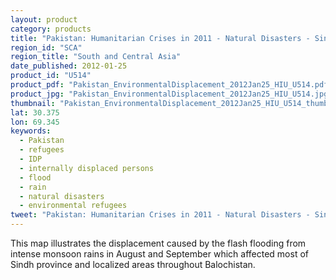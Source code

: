 ```yaml
---
layout: product
category: products
title: "Pakistan: Humanitarian Crises in 2011 - Natural Disasters - Sindh/Balochistan Flash Floods"
region_id: "SCA"
region_title: "South and Central Asia"
date_published: 2012-01-25
product_id: "U514"
product_pdf: "Pakistan_EnvironmentalDisplacement_2012Jan25_HIU_U514.pdf"
product_jpg: "Pakistan_EnvironmentalDisplacement_2012Jan25_HIU_U514.jpg"
thumbnail: "Pakistan_EnvironmentalDisplacement_2012Jan25_HIU_U514_thumb.jpg"
lat: 30.375
lon: 69.345
keywords:
  - Pakistan
  - refugees
  - IDP
  - internally displaced persons
  - flood
  - rain
  - natural disasters
  - environmental refugees
tweet: "Pakistan: Humanitarian Crises in 2011 - Natural Disasters - Sindh/Balochistan Flash Floods"
---
```

This map illustrates the displacement caused by the flash flooding from intense monsoon rains in August and September which affected most of Sindh province and localized areas throughout Balochistan.
